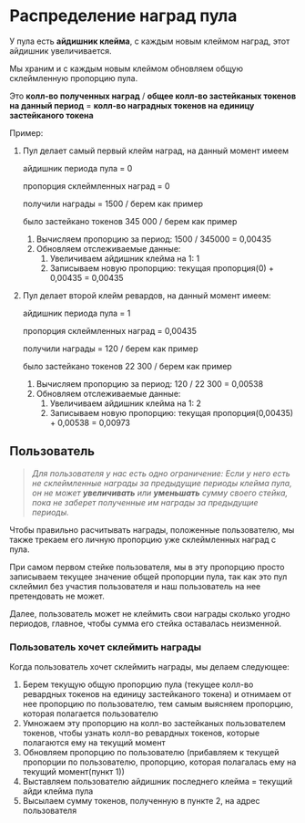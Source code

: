# Распределение наград пула

У пула есть **айдишник клейма**, с каждым новым клеймом наград, этот айдишник увеличивается.

Мы храним и с каждым новым клеймом обновляем общую склеймленную пропорцию пула.

Это **колл-во полученных наград** / **общее колл-во застейканых токенов на данный период** = **колл-во наградных токенов на единицу застейканого токена**

Пример:

1. Пул делает самый первый клейм наград, на данный момент имеем
    
    айдишник периода пула = 0
    
    пропорция склеймленных наград = 0
    
    получили награды = 1500 / берем как пример
    
    было застейкано токенов 345 000 / берем как пример
    
    1. Вычисляем пропорцию за период: 1500 / 345000 = 0,00435
    2. Обновляем отслеживаемые данные:
        1. Увеличиваем айдишник клейма на 1: 1
        2. Записываем новую пропорцию: текущая пропорция(0) + 0,00435 = 0,00435
2. Пул делает второй клейм ревардов, на данный момент имеем:
    
    айдишник периода пула = 1
    
    пропорция склеймленных наград = 0,00435
    
    получили награды = 120 / берем как пример
    
    было застейкано токенов 22 300 / берем как пример
    
    1. Вычисляем пропорцию за период: 120 / 22 300 = 0,00538
    2. Обновляем отслеживаемые данные:
        1. Увеличиваем айдишник клейма на 1: 2
        2. Записываем новую пропорцию: текущая пропорция(0,00435) + 0,00538 = 0,00973

## Пользователь

> *Для пользователя у нас есть одно ограничение: Если у него есть не склеймленные награды за предыдущие периоды клейма пула, он не может **увеличивать** или **уменьшать** сумму своего стейка, пока не заберет полученные им награды за предыдущие периоды.*
> 

Чтобы правильно расчитывать награды, положенные пользователю, мы также трекаем его личную пропорцию уже склеймленных наград с пула.

При самом первом стейке пользователя, мы в эту пропорцию просто записываем текущее значение общей пропорции пула, так как это пул склеймил без участия пользователя и наш пользователь на нее претендовать не может.

Далее, пользователь может не клеймить свои награды сколько угодно периодов, главное, чтобы сумма его стейка оставалась неизменной.

### Пользователь хочет склеймить награды

Когда пользователь хочет склеймить награды, мы делаем следующее:

1. Берем текущую общую пропорцию пула (текущее колл-во ревардных токенов на единицу застейканого токена) и отнимаем от нее пропорцию по пользователю, тем самым выясняем пропорцию, которая полагается пользователю
2. Умножаем эту пропорцию на колл-во застейканых пользователем токенов, чтобы узнать колл-во ревардных токенов, которые полагаются ему на текущий момент
3. Обновляем пропорцию по пользователю (прибавляем к текущей пропорции по пользователю, пропорцию, которая полагалась ему на текущий момент(пункт 1))
4. Выставляем пользователю айдишник последнего клейма = текущий айди клейма пула
5. Высылаем сумму токенов, полученную в пункте 2, на адрес пользователя
